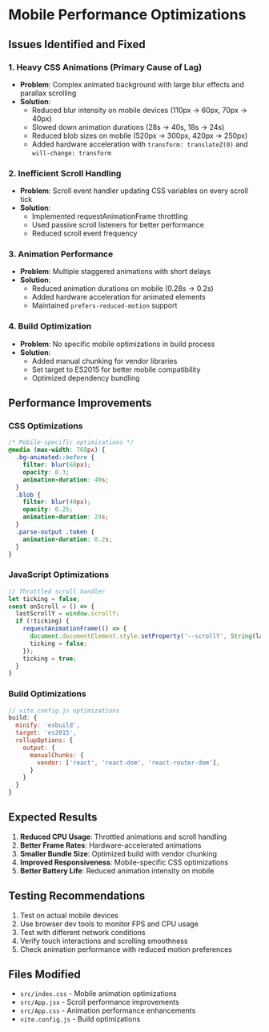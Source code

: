 # Mobile Performance Optimizations

## Issues Identified and Fixed

### 1. Heavy CSS Animations (Primary Cause of Lag)
- **Problem**: Complex animated background with large blur effects and parallax scrolling
- **Solution**: 
  - Reduced blur intensity on mobile devices (110px → 60px, 70px → 40px)
  - Slowed down animation durations (28s → 40s, 18s → 24s)
  - Reduced blob sizes on mobile (520px → 300px, 420px → 250px)
  - Added hardware acceleration with `transform: translateZ(0)` and `will-change: transform`

### 2. Inefficient Scroll Handling
- **Problem**: Scroll event handler updating CSS variables on every scroll tick
- **Solution**: 
  - Implemented requestAnimationFrame throttling
  - Used passive scroll listeners for better performance
  - Reduced scroll event frequency

### 3. Animation Performance
- **Problem**: Multiple staggered animations with short delays
- **Solution**:
  - Reduced animation durations on mobile (0.28s → 0.2s)
  - Added hardware acceleration for animated elements
  - Maintained `prefers-reduced-motion` support

### 4. Build Optimization
- **Problem**: No specific mobile optimizations in build process
- **Solution**:
  - Added manual chunking for vendor libraries
  - Set target to ES2015 for better mobile compatibility
  - Optimized dependency bundling

## Performance Improvements

### CSS Optimizations
```css
/* Mobile-specific optimizations */
@media (max-width: 768px) {
  .bg-animated::before {
    filter: blur(60px);
    opacity: 0.3;
    animation-duration: 40s;
  }
  .blob {
    filter: blur(40px);
    opacity: 0.25;
    animation-duration: 24s;
  }
  .parse-output .token {
    animation-duration: 0.2s;
  }
}
```

### JavaScript Optimizations
```javascript
// Throttled scroll handler
let ticking = false;
const onScroll = () => {
  lastScrollY = window.scrollY;
  if (!ticking) {
    requestAnimationFrame(() => {
      document.documentElement.style.setProperty('--scrollY', String(lastScrollY));
      ticking = false;
    });
    ticking = true;
  }
}
```

### Build Optimizations
```javascript
// vite.config.js optimizations
build: {
  minify: 'esbuild',
  target: 'es2015',
  rollupOptions: {
    output: {
      manualChunks: {
        vendor: ['react', 'react-dom', 'react-router-dom'],
      }
    }
  }
}
```

## Expected Results

1. **Reduced CPU Usage**: Throttled animations and scroll handling
2. **Better Frame Rates**: Hardware-accelerated animations
3. **Smaller Bundle Size**: Optimized build with vendor chunking
4. **Improved Responsiveness**: Mobile-specific CSS optimizations
5. **Better Battery Life**: Reduced animation intensity on mobile

## Testing Recommendations

1. Test on actual mobile devices
2. Use browser dev tools to monitor FPS and CPU usage
3. Test with different network conditions
4. Verify touch interactions and scrolling smoothness
5. Check animation performance with reduced motion preferences

## Files Modified

- `src/index.css` - Mobile animation optimizations
- `src/App.jsx` - Scroll performance improvements
- `src/App.css` - Animation performance enhancements
- `vite.config.js` - Build optimizations
